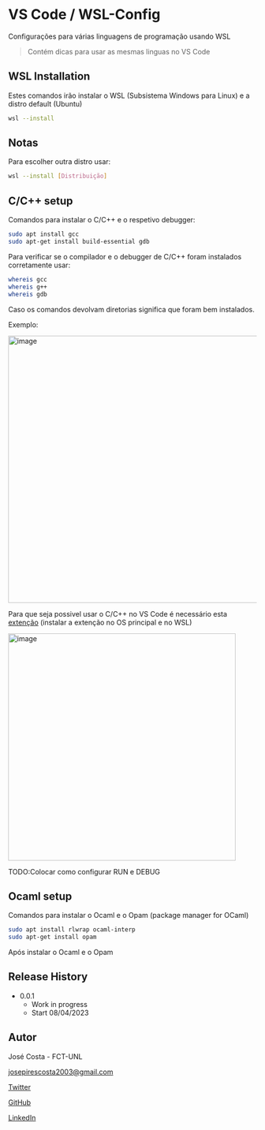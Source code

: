 # VS Code / WSL-Config

Configurações para várias linguagens de programação usando WSL

> Contém dicas para usar as mesmas linguas no VS Code

## WSL Installation

Estes comandos irão instalar o WSL (Subsistema Windows para Linux) e a distro default (Ubuntu)

```sh
wsl --install
```

## Notas

Para escolher outra distro usar:

```sh
wsl --install [Distribuição]
```

## C/C++ setup

Comandos para instalar o C/C++ e o respetivo debugger:

```sh
sudo apt install gcc
sudo apt-get install build-essential gdb
```

Para verificar se o compilador e o debugger de C/C++ foram instalados corretamente usar:

```sh
whereis gcc
whereis g++
whereis gdb
```

Caso os comandos devolvam diretorias significa que foram bem instalados.

Exemplo:

<img width="542" alt="image" src="https://user-images.githubusercontent.com/101460654/230719918-74ac632d-1fe9-4984-a9e7-da111f31be99.png">

Para que seja possivel usar o C/C++ no VS Code é necessário esta [extenção](https://marketplace.visualstudio.com/items?itemName=ms-vscode.cpptools-extension-pack) (instalar a extenção no OS principal e no WSL)

<img width="461" alt="image" src="https://user-images.githubusercontent.com/101460654/230723521-a60a9c03-58af-48c6-8757-1d83e3a22773.png">

TODO:Colocar como configurar RUN e DEBUG

## Ocaml setup

Comandos para instalar o Ocaml e o Opam (package manager for OCaml)

```sh
sudo apt install rlwrap ocaml-interp
sudo apt-get install opam
```

Após instalar o Ocaml e o Opam

## Release History

- 0.0.1
  - Work in progress
  - Start 08/04/2023

## Autor

José Costa - FCT-UNL

josepirescosta2003@gmail.com

[Twitter](https://twitter.com/Jos3Costa)

[GitHub](https://github.com/zepedrocosta)

[LinkedIn](https://www.linkedin.com/in/jos%C3%A9-costa-595b01239/)

<!-- Markdown link & img dfn's -->

[npm-image]: https://img.shields.io/npm/v/datadog-metrics.svg?style=flat-square
[npm-url]: https://npmjs.org/package/datadog-metrics
[npm-downloads]: https://img.shields.io/npm/dm/datadog-metrics.svg?style=flat-square
[travis-image]: https://img.shields.io/travis/dbader/node-datadog-metrics/master.svg?style=flat-square
[travis-url]: https://travis-ci.org/dbader/node-datadog-metrics
[wiki]: https://github.com/yourname/yourproject/wiki

